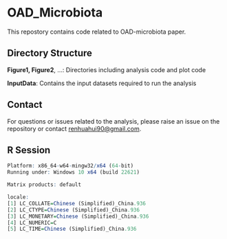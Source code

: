 # OAD_Microbiota

This repostory contains code related to OAD-microbiota paper.

## Directory Structure 

 **Figure1, Figure2**, ...: Directories including analysis code and plot code
 
 **InputData**: Contains the input datasets required to run the analysis

## Contact  
For questions or issues related to the analysis, please raise an issue on the repository or contact renhuahui90@gmail.com.

## R Session
```R version 4.1.0 (2021-05-18)
Platform: x86_64-w64-mingw32/x64 (64-bit)
Running under: Windows 10 x64 (build 22621)

Matrix products: default

locale:
[1] LC_COLLATE=Chinese (Simplified)_China.936 
[2] LC_CTYPE=Chinese (Simplified)_China.936   
[3] LC_MONETARY=Chinese (Simplified)_China.936
[4] LC_NUMERIC=C                              
[5] LC_TIME=Chinese (Simplified)_China.936   
```
